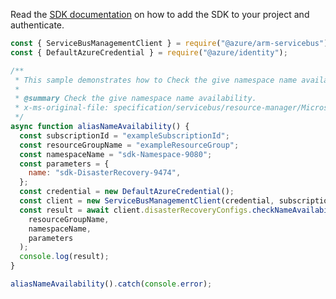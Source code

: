 Read the [SDK documentation](https://github.com/Azure/azure-sdk-for-js/blob/%40azure%2Farm-servicebus_6.0.0/sdk/servicebus/arm-servicebus/README.md) on how to add the SDK to your project and authenticate.

```javascript
const { ServiceBusManagementClient } = require("@azure/arm-servicebus");
const { DefaultAzureCredential } = require("@azure/identity");

/**
 * This sample demonstrates how to Check the give namespace name availability.
 *
 * @summary Check the give namespace name availability.
 * x-ms-original-file: specification/servicebus/resource-manager/Microsoft.ServiceBus/stable/2021-11-01/examples/disasterRecoveryConfigs/SBAliasCheckNameAvailability.json
 */
async function aliasNameAvailability() {
  const subscriptionId = "exampleSubscriptionId";
  const resourceGroupName = "exampleResourceGroup";
  const namespaceName = "sdk-Namespace-9080";
  const parameters = {
    name: "sdk-DisasterRecovery-9474",
  };
  const credential = new DefaultAzureCredential();
  const client = new ServiceBusManagementClient(credential, subscriptionId);
  const result = await client.disasterRecoveryConfigs.checkNameAvailability(
    resourceGroupName,
    namespaceName,
    parameters
  );
  console.log(result);
}

aliasNameAvailability().catch(console.error);
```
